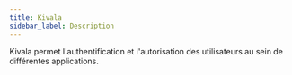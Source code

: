 ```yaml
---
title: Kivala
sidebar_label: Description
---
```


Kivala permet l'authentification et l'autorisation des utilisateurs au sein de différentes applications.